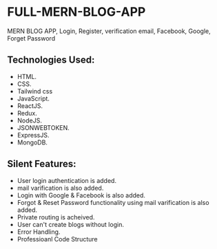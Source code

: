 # FULL-MERN-BLOG-APP

MERN BLOG APP, Login, Register, verification email, Facebook, Google, Forget Password

## Technologies Used:

-   HTML.
-   CSS.
-   Tailwind css
-   JavaScript.
-   ReactJS.
-   Redux.
-   NodeJS.
-   JSONWEBTOKEN.
-   ExpressJS.
-   MongoDB.

## Silent Features:

-   User login authentication is added.
-   mail varification is also added.
-   Login with Google & Facebook is also added.
-   Forgot & Reset Password functionality using mail varification is also added.
-   Private routing is acheived.
-   User can't create blogs without login.
-   Error Handling.
-   Professioanl Code Structure
